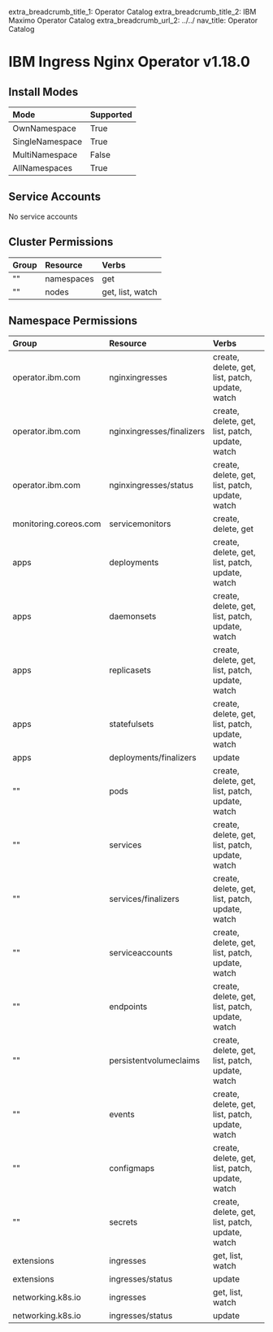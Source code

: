 extra_breadcrumb_title_1: Operator Catalog
extra_breadcrumb_title_2: IBM Maximo Operator Catalog
extra_breadcrumb_url_2: ../../
nav_title: Operator Catalog

IBM Ingress Nginx Operator v1.18.0
================================================================================

Install Modes
--------------------------------------------------------------------------------
| Mode                 | Supported |
| :------------------- | :-------- |
| OwnNamespace         | True      |
| SingleNamespace      | True      |
| MultiNamespace       | False     |
| AllNamespaces        | True      |

Service Accounts
--------------------------------------------------------------------------------
No service accounts

Cluster Permissions
--------------------------------------------------------------------------------
| Group                                    | Resource                                 | Verbs                                                                            |
| :--------------------------------------- | :--------------------------------------- | :------------------------------------------------------------------------------- |
| ""                                       | namespaces                               | get                                                                              |
| ""                                       | nodes                                    | get, list, watch                                                                 |

Namespace Permissions
--------------------------------------------------------------------------------
| Group                                    | Resource                                 | Verbs                                                                            |
| :--------------------------------------- | :--------------------------------------- | :------------------------------------------------------------------------------- |
| operator.ibm.com                         | nginxingresses                           | create, delete, get, list, patch, update, watch                                  |
| operator.ibm.com                         | nginxingresses/finalizers                | create, delete, get, list, patch, update, watch                                  |
| operator.ibm.com                         | nginxingresses/status                    | create, delete, get, list, patch, update, watch                                  |
| monitoring.coreos.com                    | servicemonitors                          | create, delete, get                                                              |
| apps                                     | deployments                              | create, delete, get, list, patch, update, watch                                  |
| apps                                     | daemonsets                               | create, delete, get, list, patch, update, watch                                  |
| apps                                     | replicasets                              | create, delete, get, list, patch, update, watch                                  |
| apps                                     | statefulsets                             | create, delete, get, list, patch, update, watch                                  |
| apps                                     | deployments/finalizers                   | update                                                                           |
| ""                                       | pods                                     | create, delete, get, list, patch, update, watch                                  |
| ""                                       | services                                 | create, delete, get, list, patch, update, watch                                  |
| ""                                       | services/finalizers                      | create, delete, get, list, patch, update, watch                                  |
| ""                                       | serviceaccounts                          | create, delete, get, list, patch, update, watch                                  |
| ""                                       | endpoints                                | create, delete, get, list, patch, update, watch                                  |
| ""                                       | persistentvolumeclaims                   | create, delete, get, list, patch, update, watch                                  |
| ""                                       | events                                   | create, delete, get, list, patch, update, watch                                  |
| ""                                       | configmaps                               | create, delete, get, list, patch, update, watch                                  |
| ""                                       | secrets                                  | create, delete, get, list, patch, update, watch                                  |
| extensions                               | ingresses                                | get, list, watch                                                                 |
| extensions                               | ingresses/status                         | update                                                                           |
| networking.k8s.io                        | ingresses                                | get, list, watch                                                                 |
| networking.k8s.io                        | ingresses/status                         | update                                                                           |
